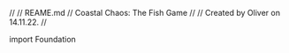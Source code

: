 //
//  REAME.md
//  Coastal Chaos: The Fish Game
//
//  Created by Oliver on 14.11.22.
//

import Foundation
